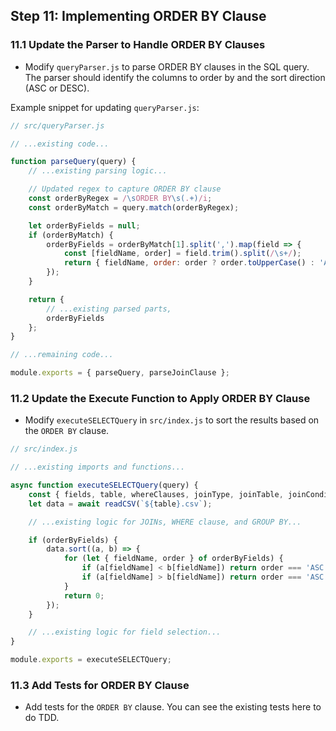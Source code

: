 ## Step 11: Implementing ORDER BY Clause
### 11.1 Update the Parser to Handle ORDER BY Clauses
- Modify `queryParser.js` to parse ORDER BY clauses in the SQL query. The parser should identify the columns to order by and the sort direction (ASC or DESC).

Example snippet for updating `queryParser.js`:
```javascript
// src/queryParser.js

// ...existing code...

function parseQuery(query) {
    // ...existing parsing logic...

    // Updated regex to capture ORDER BY clause
    const orderByRegex = /\sORDER BY\s(.+)/i;
    const orderByMatch = query.match(orderByRegex);

    let orderByFields = null;
    if (orderByMatch) {
        orderByFields = orderByMatch[1].split(',').map(field => {
            const [fieldName, order] = field.trim().split(/\s+/);
            return { fieldName, order: order ? order.toUpperCase() : 'ASC' };
        });
    }

    return {
        // ...existing parsed parts,
        orderByFields
    };
}

// ...remaining code...

module.exports = { parseQuery, parseJoinClause };
```

### 11.2 Update the Execute Function to Apply ORDER BY Clause
- Modify `executeSELECTQuery` in `src/index.js` to sort the results based on the `ORDER BY` clause.

```javascript
// src/index.js

// ...existing imports and functions...

async function executeSELECTQuery(query) {
    const { fields, table, whereClauses, joinType, joinTable, joinCondition, groupByFields, orderByFields } = parseQuery(query);
    let data = await readCSV(`${table}.csv`);

    // ...existing logic for JOINs, WHERE clause, and GROUP BY...

    if (orderByFields) {
        data.sort((a, b) => {
            for (let { fieldName, order } of orderByFields) {
                if (a[fieldName] < b[fieldName]) return order === 'ASC' ? -1 : 1;
                if (a[fieldName] > b[fieldName]) return order === 'ASC' ? 1 : -1;
            }
            return 0;
        });
    }

    // ...existing logic for field selection...
}

module.exports = executeSELECTQuery;
```

### 11.3 Add Tests for ORDER BY Clause

- Add tests for the `ORDER BY` clause. You can see the existing tests here to do TDD.
